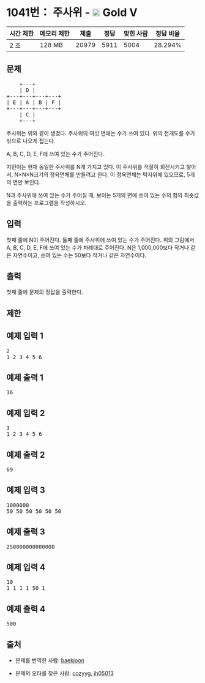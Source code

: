# 1041번： 주사위 - <img src="https://static.solved.ac/tier_small/11.svg" style="height:20px" /> Gold V



| 시간 제한 | 메모리 제한 | 제출 | 정답 | 맞힌 사람 | 정답 비율 |
| --- | --- | --- | --- | --- | --- |
| 2 초 | 128 MB | 20979 | 5911 | 5004 | 28.294% |
## 문제

<pre>    +---+        
    | D |        
+---+---+---+---+
| E | A | B | F |
+---+---+---+---+
    | C |        
    +---+        
</pre>
주사위는 위와 같이 생겼다. 주사위의 여섯 면에는 수가 쓰여 있다. 위의 전개도를 수가 밖으로 나오게 접는다.

A, B, C, D, E, F에 쓰여 있는 수가 주어진다.

지민이는 현재 동일한 주사위를 N개 가지고 있다. 이 주사위를 적절히 회전시키고 쌓아서, N×N×N크기의 정육면체를 만들려고 한다. 이 정육면체는 탁자위에 있으므로, 5개의 면만 보인다.

N과 주사위에 쓰여 있는 수가 주어질 때, 보이는 5개의 면에 쓰여 있는 수의 합의 최솟값을 출력하는 프로그램을 작성하시오.

## 입력

첫째 줄에 N이 주어진다. 둘째 줄에 주사위에 쓰여 있는 수가 주어진다. 위의 그림에서 A, B, C, D, E, F에 쓰여 있는 수가 차례대로 주어진다. N은 1,000,000보다 작거나 같은 자연수이고, 쓰여 있는 수는 50보다 작거나 같은 자연수이다.

## 출력

첫째 줄에 문제의 정답을 출력한다.

## 제한

## 예제 입력 1

<pre>2
1 2 3 4 5 6
</pre>
## 예제 출력 1

<pre>36
</pre>
## 예제 입력 2

<pre>3
1 2 3 4 5 6
</pre>
## 예제 출력 2

<pre>69
</pre>
## 예제 입력 3

<pre>1000000
50 50 50 50 50 50
</pre>
## 예제 출력 3

<pre>250000000000000
</pre>
## 예제 입력 4

<pre>10
1 1 1 1 50 1
</pre>
## 예제 출력 4

<pre>500
</pre>
## 출처

- 문제를 번역한 사람: [baekjoon](/user/baekjoon)

- 문제의 오타를 찾은 사람: [cozyyg](/user/cozyyg), [jh05013](/user/jh05013)